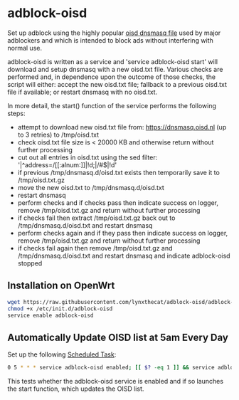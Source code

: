 # adblock-oisd
Set up adblock using the highly popular [oisd dnsmasq file](https://oisd.nl/) used by major adblockers and which is intended to block ads without interfering with normal use. 

adblock-oisd is written as a service and 'service adblock-oisd start' will download and setup dnsmasq with a new oisd.txt file. Various checks are performed and, in dependence upon the outcome of those checks, the script will either: accept the new oisd.txt file; fallback to a previous oisd.txt file if available; or restart dnsmasq with no oisd.txt.

In more detail, the start() function of the service performs the following steps:

- attempt to download new oisd.txt file from: https://dnsmasq.oisd.nl (up to 3 retries) to /tmp/oisd.txt
- check oisd.txt file size is < 20000 KB and otherwise return without further processing
- cut out all entries in oisd.txt using the sed filter: '\|^address=/[[:alnum:]]|!d;\|/#$|!d'
- if previous /tmp/dnsmasq.d/oisd.txt exists then temporarily save it to /tmp/oisd.txt.gz
- move the new oisd.txt to /tmp/dnsmasq.d/oisd.txt
- restart dnsmasq
- perform checks and if checks pass then indicate success on logger, remove /tmp/oisd.txt.gz and return without further processing
- if checks fail then extract /tmp/oisd.txt.gz back out to /tmp/dnsmasq.d/oisd.txt and restart dnsmasq
- perform checks again and if they pass then indicate success on logger, remove /tmp/oisd.txt.gz and return without further processing
- if checks fail again then remove /tmp/oisd.txt.gz and /tmp/dnsmasq.d/oisd.txt and restart dnsmasq and indicate adblock-oisd stopped


## Installation on OpenWrt

```bash
wget https://raw.githubusercontent.com/lynxthecat/adblock-oisd/adblock-oisd -O /etc/init.d/adblock-oisd
chmod +x /etc/init.d/adblock-oisd
service enable adblock-oisd
```

## Automatically Update OISD list at 5am Every Day

Set up the following [Scheduled Task](https://openwrt.org/docs/guide-user/base-system/cron):

```bash
0 5 * * * service adblock-oisd enabled; [[ $? -eq 1 ]] && service adblock-oisd start
```
This tests whether the adblock-oisd service is enabled and if so launches the start function, which updates the OISD list. 
